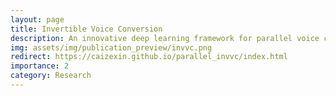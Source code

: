 ```yaml
---
layout: page
title: Invertible Voice Conversion
description: An innovative deep learning framework for parallel voice conversion 
img: assets/img/publication_preview/invvc.png
redirect: https://caizexin.github.io/parallel_invvc/index.html
importance: 2
category: Research
---
```


